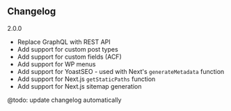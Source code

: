 ## Changelog

2.0.0

- Replace GraphQL with REST API
- Add support for custom post types
- Add support for custom fields (ACF)
- Add support for WP menus
- Add support for YoastSEO - used with Next's `generateMetadata` function
- Add support for Next.js `getStaticPaths` function
- Add support for Next.js sitemap generation
  <!-- - Add support for archive pages (WIP) -->
  <!-- - Add support for custom taxonomies (WIP) -->

@todo: update changelog automatically
